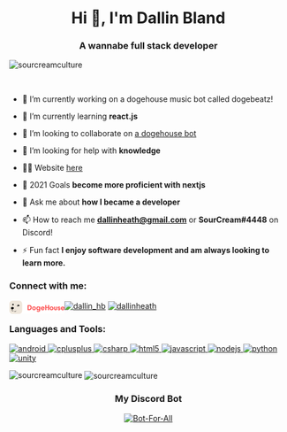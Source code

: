 <h1 align="center">Hi 👋, I'm Dallin Bland</h1>
<h3 align="center">A wannabe full stack developer</h3>

<p align="left"> <img src="https://komarev.com/ghpvc/?username=sourcreamculture&label=Profile%20views&color=0e75b6&style=flat" alt="sourcreamculture" /> </p>

<br>

- 🔭 I’m currently working on a dogehouse music bot called dogebeatz!

- 🌱 I’m currently learning **react.js**

- 👯 I’m looking to collaborate on [a dogehouse bot](https://dogehouse.tv/u/dogebeatz)

- 🤝 I’m looking for help with **knowledge**

- 👨‍💻 Website [here](https://blandy.xyz)

- 🥅 2021 Goals **become more proficient with nextjs**

- 💬 Ask me about **how I became a developer**

- 📫 How to reach me **dallinheath@gmail.com** or **SourCream#4448** on Discord!

- ⚡ Fun fact **I enjoy software development and am always looking to learn more.**

<h3 align="left">Connect with me:</h3>
<p align="left">
<a href="https://instagram.com/dallin_hb" target="blank"><img align="center" src="https://cdn.jsdelivr.net/npm/simple-icons@3.0.1/icons/instagram.svg" alt="dallin_hb" height="30" width="40" /></a>
<a href="https://www.hackerrank.com/dallinheath" target="blank"><img align="center" src="https://cdn.jsdelivr.net/npm/simple-icons@3.0.1/icons/hackerrank.svg" alt="dallinheath" height="30" width="40" /></a>
  <a href="https://dogehouse.tv/u/SourCream">
  <img align="left" alt="Dallin Bland | dogehouse" width="100px" src="https://raw.githubusercontent.com/benawad/dogehouse/staging/.redesign-assets/dogehouse_logo.svg" />
</a>
</p>

<h3 align="left">Languages and Tools:</h3>
<p align="left"> <a href="https://developer.android.com" target="_blank"> <img src="https://devicons.github.io/devicon/devicon.git/icons/android/android-original-wordmark.svg" alt="android" width="40" height="40"/> </a> <a href="https://www.w3schools.com/cpp/" target="_blank"> <img src="https://devicons.github.io/devicon/devicon.git/icons/cplusplus/cplusplus-original.svg" alt="cplusplus" width="40" height="40"/> </a> <a href="https://www.w3schools.com/cs/" target="_blank"> <img src="https://devicons.github.io/devicon/devicon.git/icons/csharp/csharp-original.svg" alt="csharp" width="40" height="40"/> </a> <a href="https://www.w3.org/html/" target="_blank"> <img src="https://devicons.github.io/devicon/devicon.git/icons/html5/html5-original-wordmark.svg" alt="html5" width="40" height="40"/> </a> <a href="https://developer.mozilla.org/en-US/docs/Web/JavaScript" target="_blank"> <img src="https://devicons.github.io/devicon/devicon.git/icons/javascript/javascript-original.svg" alt="javascript" width="40" height="40"/> </a> <a href="https://nodejs.org" target="_blank"> <img src="https://devicons.github.io/devicon/devicon.git/icons/nodejs/nodejs-original-wordmark.svg" alt="nodejs" width="40" height="40"/> </a> <a href="https://www.python.org" target="_blank"> <img src="https://devicons.github.io/devicon/devicon.git/icons/python/python-original.svg" alt="python" width="40" height="40"/> </a> <a href="https://unity.com/" target="_blank"> <img src="https://www.vectorlogo.zone/logos/unity3d/unity3d-icon.svg" alt="unity" width="40" height="40"/> </a> </p>

<p><img align="left" src="https://github-readme-stats.vercel.app/api/top-langs?username=sourcreamculture&show_icons=true&locale=en&layout=compact" alt="sourcreamculture" /></p>

<p>&nbsp;<img align="center" src="https://github-readme-stats.vercel.app/api?username=sourcreamculture&show_icons=true&locale=en" alt="sourcreamculture" /></p>

<h3 align="center">My Discord Bot<br></h3>
<p align="center">
<a href="https://top.gg/bot/814682248045133914">
    <img src="https://top.gg/api/widget/814682248045133914.svg" alt="Bot-For-All" />
</a>
</p>
